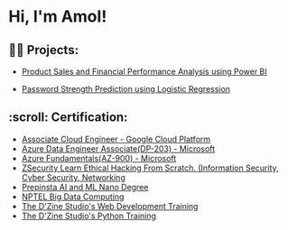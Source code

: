 <h1>Hi, I'm Amol! </h1>

<h2>👨‍💻 Projects:</h2>

- [Product Sales and Financial Performance Analysis using Power BI](https://github.com/amoljain2k/Product-Sales-and-Financial-Performance-Analysis-using-PowerBi)
 
- [Password Strength Prediction using Logistic Regression](https://github.com/amoljain2k/Passwords-Strength-Prediction)

<!-- - [Password Strength Prediction using Logistic Regression](https://github.com/amoljain2k/Passwords-Strength-Prediction) -->


<h2>:scroll: Certification:</h2>

- [Associate Cloud Engineer - Google Cloud Platform](https://google.accredible.com/85959184-b9c5-47ef-960e-2157f66fef7c?record_view=true)
- [Azure Data Engineer Associate(DP-203) - Microsoft](https://learn.microsoft.com/api/credentials/share/en-us/AmolJain-7522/2A000CB678C374B9?sharingId=DE324F9848AF1487)
- [Azure Fundamentals(AZ-900) - Microsoft ](https://www.youtube.com/watch?v=N-L9hklSlNk)
- [ZSecurity Learn Ethical Hacking From Scratch. (Information Security, Cyber Security, Networking](https://www.youtube.com/watch?v=E2MwRWxDBkA)
- [Prepinsta AI and ML Nano Degree](https://www.youtube.com/watch?v=OfvdQeh79s0)
- [NPTEL Big Data Computing](https://www.youtube.com/watch?v=E2MwRWxDBkA)
- [The D'Zine Studio's Web Development Training](https://www.youtube.com/watch?v=E2MwRWxDBkA)
- [The D'Zine Studio's Python Training](https://www.youtube.com/watch?v=E2MwRWxDBkA)



